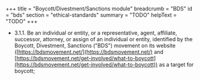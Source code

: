 +++
title = "Boycott/Divestment/Sanctions module"
breadcrumb = "BDS"
id = "bds"
section = "ethical-standards"
summary = "TODO"
helpText = "TODO"
+++

- 3.1.1. Be an individual or entity, or a representative, agent, affiliate, successor, attorney, or assign of an individual or entity, identified by the Boycott, Divestment, Sanctions ("BDS") movement on its website ([https://bdsmovement.net/](https://bdsmovement.net/) and [https://bdsmovement.net/get-involved/what-to-boycott](https://bdsmovement.net/get-involved/what-to-boycott)) as a target for boycott;
